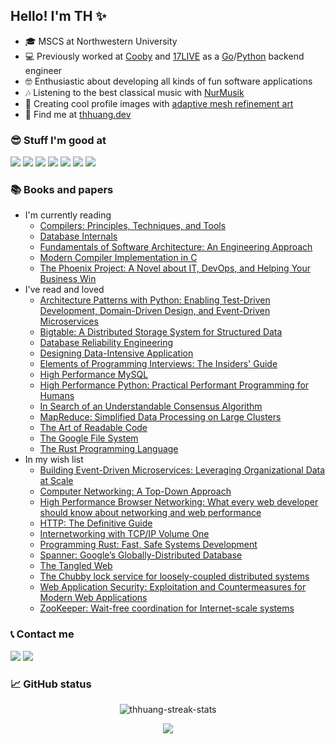 ## Hello! I'm TH ✨

- 🎓 MSCS at Northwestern University
- 💻 Previously worked at [Cooby][cooby] and [17LIVE][17web] as a [Go][go]/[Python][python] backend engineer
- 🤓 Enthusiastic about developing all kinds of fun software applications
- 🎶 Listening to the best classical music with [NurMusik][nurmusik]
- 🎨 Creating cool profile images with [adaptive mesh refinement art][amr-art]
- 🤜 Find me at [thhuang.dev][thhuang.dev]

### 😎 Stuff I'm good at

<p align="left">

  <!--- Ref: https://github.com/Ileriayo/markdown-badges -->
  [<img src="https://img.shields.io/badge/go-%2300ADD8.svg?&style=for-the-badge&logo=go&logoColor=white"/>][go]
  [<img src="https://img.shields.io/badge/python%20-%2314354C.svg?&style=for-the-badge&logo=python&logoColor=white"/>][python]
  [<img src="https://img.shields.io/badge/redis-%23DA2B20.svg?&style=for-the-badge&logo=redis&logoColor=white"/>][redis]
  [<img src="https://img.shields.io/badge/MongoDB-%234ea94b.svg?&style=for-the-badge&logo=mongodb&logoColor=white"/>][mongodb]
  [<img src="https://img.shields.io/badge/postgres-%23316192.svg?style=for-the-badge&logo=postgresql&logoColor=white"/>][postgres]
  [<img src="https://img.shields.io/badge/Flutter%20-%2302569B.svg?&style=for-the-badge&logo=Flutter&logoColor=white"/>][flutter]
  [<img src="https://img.shields.io/badge/AWS-%23FF9900.svg?style=for-the-badge&logo=amazon-aws&logoColor=white"/>][aws]

</p>

### 📚 Books and papers

- I'm currently reading
  - [Compilers: Principles, Techniques, and Tools](https://www.amazon.com/Compilers-Principles-Techniques-Tools-2nd/dp/0321486811)
  - [Database Internals](https://www.amazon.com/Database-Internals-Deep-Distributed-Systems-ebook/dp/B07XW76VHZ)
  - [Fundamentals of Software Architecture: An Engineering Approach](https://www.amazon.com/Fundamentals-Software-Architecture-Comprehensive-Characteristics/dp/1492043451)
  - [Modern Compiler Implementation in C](https://www.amazon.com/Modern-Compiler-Implement-Andrew-Appel/dp/0521607655)
  - [The Phoenix Project: A Novel about IT, DevOps, and Helping Your Business Win](https://www.amazon.com/gp/product/B078Y98RG8)
- I've read and loved
  - [Architecture Patterns with Python: Enabling Test-Driven Development, Domain-Driven Design, and Event-Driven Microservices](https://www.amazon.com/Architecture-Patterns-Python-Domain-Driven-Microservices-ebook/dp/B085KB31X3)
  - [Bigtable: A Distributed Storage System for Structured Data](http://people.csail.mit.edu/tdanford/6830papers/chang-bigtable.pdf)
  - [Database Reliability Engineering](https://www.amazon.com/Database-Reliability-Engineering-Designing-Operating/dp/1491925949)
  - [Designing Data-Intensive Application](https://www.amazon.com/Designing-Data-Intensive-Applications-Reliable-Maintainable/dp/1449373321)
  - [Elements of Programming Interviews: The Insiders' Guide](https://www.amazon.com/Elements-Programming-Interviews-Insiders-Guide/dp/1479274836)
  - [High Performance MySQL](https://www.amazon.com/High-Performance-MySQL-Optimization-Replication/dp/1449314287)
  - [High Performance Python: Practical Performant Programming for Humans](https://www.amazon.com/High-Performance-Python-Performant-Programming/dp/1492055026)
  - [In Search of an Understandable Consensus Algorithm](https://pdos.csail.mit.edu/6.824/papers/raft-extended.pdf)
  - [MapReduce: Simplified Data Processing on Large Clusters](https://pdos.csail.mit.edu/6.824/papers/mapreduce.pdf)
  - [The Art of Readable Code](https://www.amazon.com/Art-Readable-Code-Practical-Techniques/dp/0596802293)
  - [The Google File System](https://pdos.csail.mit.edu/6.824/papers/gfs.pdf)
  - [The Rust Programming Language](https://doc.rust-lang.org/book/)
- In my wish list
  - [Building Event-Driven Microservices: Leveraging Organizational Data at Scale](https://www.amazon.com/Building-Event-Driven-Microservices-Leveraging-Organizational-ebook/dp/B08C9V1FC9)
  - [Computer Networking: A Top-Down Approach](https://www.amazon.com/Computer-Networking-Top-Down-Approach-7th/dp/0133594149)
  - [High Performance Browser Networking: What every web developer should know about networking and web performance](https://www.amazon.com/High-Performance-Browser-Networking-performance/dp/1449344763)
  - [HTTP: The Definitive Guide](https://www.amazon.com/HTTP-Definitive-Guide-Guides/dp/1565925092)
  - [Internetworking with TCP/IP Volume One](https://www.amazon.com/Internetworking-TCP-IP-One-6th/dp/013608530X)
  - [Programming Rust: Fast, Safe Systems Development](https://www.amazon.com/Programming-Rust-Fast-Systems-Development/dp/1492052590)
  - [Spanner: Google’s Globally-Distributed Database](https://pdos.csail.mit.edu/6.824/papers/spanner.pdf)
  - [The Tangled Web](https://www.amazon.com/Tangled-Web-Securing-Modern-Applications/dp/1593273886)
  - [The Chubby lock service for loosely-coupled distributed systems](https://static.googleusercontent.com/media/research.google.com/en//archive/chubby-osdi06.pdf)
  - [Web Application Security: Exploitation and Countermeasures for Modern Web Applications](https://www.amazon.com/Web-Application-Security-Exploitation-Countermeasures/dp/1492053112)
  - [ZooKeeper: Wait-free coordination for Internet-scale systems](https://pdos.csail.mit.edu/6.824/papers/zookeeper.pdf)

### 📞 Contact me

<p align = "left">

  [<img src="https://img.shields.io/badge/github%20-%23121011.svg?&style=for-the-badge&logo=github&logoColor=white" />][github]
  [<img src="https://img.shields.io/badge/linkedin-%230077B5.svg?style=for-the-badge&logo=linkedin&logoColor=white" />][linkedin]

</p>

### 📈 GitHub status

<p align=center>
  <div align=center>
    <img align="center" src="https://github-readme-streak-stats.herokuapp.com/?user=thhuang&theme=dark&ring=e3bb18&fire=e3bb18&currStreakLabel=e3bb18&border=323232" alt="thhuang-streak-stats" />
    <!-- <img align="center" src="https://github-readme-stats.vercel.app/api?username=thhuang&show_icons=true&count_private=true&theme=slateorange&title_color=e3bb18&icon_color=e3bb18&bg_color=151515&border_color=323232" alt="thhuang-stats" /> -->
  </div>
</p>

<p align="center">
  <img align="center" src="https://activity-graph.herokuapp.com/graph?username=thhuang&theme=gotham&hide_border=true&area=true" />
</p>

[ama]: https://github.com/thhuang/thhuang/issues?q=is%3Aissue+is%3Aopen+sort%3Aupdated-desc
[amr-art]: https://github.com/thhuang/adaptive-mesh-refinement-art
[aws]: https://aws.amazon.com/
[cooby]: https://cooby.co/
[flutter]: https://flutter.dev
[github]: https://github.com/thhuang
[go]: https://go.dev/
[leetcode]: https://leetcode.com/thhuang
[linkedin]: https://www.linkedin.com/in/tzuhsuanhuang
[mongodb]: https://www.mongodb.com
[nurmusik]: https://apps.apple.com/app/id1517280284
[postgres]: https://www.postgresql.org/
[python]: https://www.python.org
[redis]: https://redis.io
[thhuang.dev]: https://thhuang.dev
[17android]: https://play.google.com/store/apps/details?id=com.machipopo.media17
[17ios]: https://apps.apple.com/app/id988259048
[17web]: https://17.live
